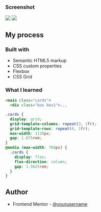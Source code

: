 ### Screenshot

![]('./images/Screenshot_desc.jpg')
![]('./images/Screenshot_mob.jpg')



## My process

### Built with

- Semantic HTML5 markup
- CSS custom properties
- Flexbox
- CSS Grid

### What I learned


```html
<main class="cards">
  <div class="box box1">...
```
```css
.cards {
  display: grid;
  grid-template-columns: repeat(3, 1fr);
  grid-template-rows: repeat(4, 1fr);
  max-width: 1110px;
  gap: 1.875rem;
}
@media (max-width: 768px) {
  .cards {
    display: flex;
    flex-direction: column;
    gap: 1.5625rem;
  }
}
```

## Author
- Frontend Mentor - [@yourusername](https://www.frontendmentor.io/profile/frontend-en)
